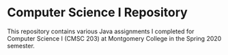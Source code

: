 # Computer Science I Repository
This repository contains various Java assignments I completed for Computer Science I (CMSC 203) at Montgomery College in the Spring 2020 semester.
